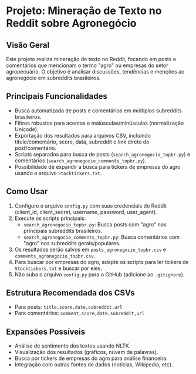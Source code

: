 # Projeto: Mineração de Texto no Reddit sobre Agronegócio

## Visão Geral

Este projeto realiza mineração de texto no Reddit, focando em posts e comentários que mencionam o termo "agro" ou empresas do setor agropecuário. O objetivo é analisar discussões, tendências e menções ao agronegócio em subreddits brasileiros.

## Principais Funcionalidades

- Busca automatizada de posts e comentários em múltiplos subreddits brasileiros.
- Filtros robustos para acentos e maiúsculas/minúsculas (normalização Unicode).
- Exportação dos resultados para arquivos CSV, incluindo título/comentário, score, data, subreddit e link direto do post/comentário.
- Scripts separados para busca de posts (`search_agronegocio_topbr.py`) e comentários (`search_agronegocio_comments_topbr.py`).
- Possibilidade de expandir a busca para tickers de empresas do agro usando o arquivo `Stocktickers.txt`.

## Como Usar

1. Configure o arquivo `config.py` com suas credenciais do Reddit (client_id, client_secret, username, password, user_agent).
2. Execute os scripts principais:
   - `search_agronegocio_topbr.py`: Busca posts com "agro" nos principais subreddits brasileiros.
   - `search_agronegocio_comments_topbr.py`: Busca comentários com "agro" nos subreddits gerais/populares.
3. Os resultados serão salvos em `posts_agronegocio_topbr.csv` e `comments_agronegocio_topbr.csv`.
4. Para buscar por empresas do agro, adapte os scripts para ler tickers de `Stocktickers.txt` e buscar por eles.
5. Não suba o arquivo `config.py` para o GitHub (adicione ao `.gitignore`).

## Estrutura Recomendada dos CSVs

- Para posts: `title,score,date,subreddit,url`
- Para comentários: `comment,score,date,subreddit,url`

## Expansões Possíveis

- Análise de sentimento dos textos usando NLTK.
- Visualização dos resultados (gráficos, nuvem de palavras).
- Busca por tickers de empresas do agro para análise financeira.
- Integração com outras fontes de dados (notícias, Wikipedia, etc).